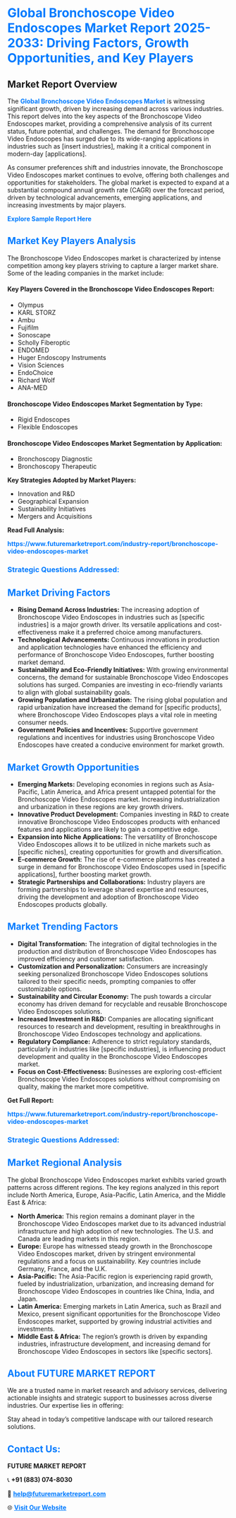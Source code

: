 <h1 style="color: #007BFF;">Global Bronchoscope Video Endoscopes Market Report 2025-2033: Driving Factors, Growth Opportunities, and Key Players</h1>

<section id="overview">
<h2>Market Report Overview</h2>
<p>The <a href="https://www.futuremarketreport.com/industry-report/bronchoscope-video-endoscopes-market" style="color: #007BFF; text-decoration: none;"><strong>Global Bronchoscope Video Endoscopes Market</strong></a> is witnessing significant growth, driven by increasing demand across various industries. This report delves into the key aspects of the Bronchoscope Video Endoscopes market, providing a comprehensive analysis of its current status, future potential, and challenges. The demand for Bronchoscope Video Endoscopes has surged due to its wide-ranging applications in industries such as [insert industries], making it a critical component in modern-day [applications].</p>
<p>As consumer preferences shift and industries innovate, the Bronchoscope Video Endoscopes market continues to evolve, offering both challenges and opportunities for stakeholders. The global market is expected to expand at a substantial compound annual growth rate (CAGR) over the forecast period, driven by technological advancements, emerging applications, and increasing investments by major players.</p>
</section>

<section id="overview">
<p><a href="https://www.futuremarketreport.com/request-sample/reportId=98086" style="color: #007BFF; text-decoration: none;"><strong>Explore Sample Report Here</strong></a></p>
</section>

<section id="key-players">
<h2 style="color: #007BFF;">Market Key Players Analysis</h2>
<p>The Bronchoscope Video Endoscopes market is characterized by intense competition among key players striving to capture a larger market share. Some of the leading companies in the market include:</p>
<h4>Key Players Covered in the Bronchoscope Video Endoscopes Report:</h4>
<ul><li>Olympus</li><li>KARL STORZ</li><li>Ambu</li><li>Fujifilm</li><li>Sonoscape</li><li>Scholly Fiberoptic</li><li>ENDOMED</li><li>Huger Endoscopy Instruments</li><li>Vision Sciences</li><li>EndoChoice</li><li>Richard Wolf</li><li>ANA-MED</li></ul>
<h4>Bronchoscope Video Endoscopes Market Segmentation by Type:</h4>
<ul><li>Rigid Endoscopes</li><li>Flexible Endoscopes</li></ul>

<h4>Bronchoscope Video Endoscopes Market Segmentation by Application:</h4>
<ul><li>Bronchoscopy Diagnostic</li><li>Bronchoscopy Therapeutic</li></ul>
<p><strong>Key Strategies Adopted by Market Players:</strong></p>
<ul>
<li>Innovation and R&D</li>
<li>Geographical Expansion</li>
<li>Sustainability Initiatives</li>
<li>Mergers and Acquisitions</li>
</ul>
</section>

<section>
<p><strong>Read Full Analysis: </strong></p><a href="https://www.futuremarketreport.com/industry-report/bronchoscope-video-endoscopes-market" style="color: #007BFF; text-decoration: none;"><strong>https://www.futuremarketreport.com/industry-report/bronchoscope-video-endoscopes-market</strong></a>
<h3 style="color: #007BFF;">Strategic Questions Addressed:</h3>
</section>

<section id="driving-factors">
<h2 style="color: #007BFF;">Market Driving Factors</h2>
<ul>
<li><strong>Rising Demand Across Industries:</strong> The increasing adoption of Bronchoscope Video Endoscopes in industries such as [specific industries] is a major growth driver. Its versatile applications and cost-effectiveness make it a preferred choice among manufacturers.</li>
<li><strong>Technological Advancements:</strong> Continuous innovations in production and application technologies have enhanced the efficiency and performance of Bronchoscope Video Endoscopes, further boosting market demand.</li>
<li><strong>Sustainability and Eco-Friendly Initiatives:</strong> With growing environmental concerns, the demand for sustainable Bronchoscope Video Endoscopes solutions has surged. Companies are investing in eco-friendly variants to align with global sustainability goals.</li>
<li><strong>Growing Population and Urbanization:</strong> The rising global population and rapid urbanization have increased the demand for [specific products], where Bronchoscope Video Endoscopes plays a vital role in meeting consumer needs.</li>
<li><strong>Government Policies and Incentives:</strong> Supportive government regulations and incentives for industries using Bronchoscope Video Endoscopes have created a conducive environment for market growth.</li>
</ul>
</section>

<section id="growth-opportunities">
<h2 style="color: #007BFF;">Market Growth Opportunities</h2>
<ul>
<li><strong>Emerging Markets:</strong> Developing economies in regions such as Asia-Pacific, Latin America, and Africa present untapped potential for the Bronchoscope Video Endoscopes market. Increasing industrialization and urbanization in these regions are key growth drivers.</li>
<li><strong>Innovative Product Development:</strong> Companies investing in R&D to create innovative Bronchoscope Video Endoscopes products with enhanced features and applications are likely to gain a competitive edge.</li>
<li><strong>Expansion into Niche Applications:</strong> The versatility of Bronchoscope Video Endoscopes allows it to be utilized in niche markets such as [specific niches], creating opportunities for growth and diversification.</li>
<li><strong>E-commerce Growth:</strong> The rise of e-commerce platforms has created a surge in demand for Bronchoscope Video Endoscopes used in [specific applications], further boosting market growth.</li>
<li><strong>Strategic Partnerships and Collaborations:</strong> Industry players are forming partnerships to leverage shared expertise and resources, driving the development and adoption of Bronchoscope Video Endoscopes products globally.</li>
</ul>
</section>

<section id="trending-factors">
<h2 style="color: #007BFF;">Market Trending Factors</h2>
<ul>
<li><strong>Digital Transformation:</strong> The integration of digital technologies in the production and distribution of Bronchoscope Video Endoscopes has improved efficiency and customer satisfaction.</li>
<li><strong>Customization and Personalization:</strong> Consumers are increasingly seeking personalized Bronchoscope Video Endoscopes solutions tailored to their specific needs, prompting companies to offer customizable options.</li>
<li><strong>Sustainability and Circular Economy:</strong> The push towards a circular economy has driven demand for recyclable and reusable Bronchoscope Video Endoscopes solutions.</li>
<li><strong>Increased Investment in R&D:</strong> Companies are allocating significant resources to research and development, resulting in breakthroughs in Bronchoscope Video Endoscopes technology and applications.</li>
<li><strong>Regulatory Compliance:</strong> Adherence to strict regulatory standards, particularly in industries like [specific industries], is influencing product development and quality in the Bronchoscope Video Endoscopes market.</li>
<li><strong>Focus on Cost-Effectiveness:</strong> Businesses are exploring cost-efficient Bronchoscope Video Endoscopes solutions without compromising on quality, making the market more competitive.</li>
</ul>
</section>

<section>
<p><strong>Get Full Report: </strong></p><a href="https://www.futuremarketreport.com/industry-report/bronchoscope-video-endoscopes-market" style="color: #007BFF; text-decoration: none;"><strong>https://www.futuremarketreport.com/industry-report/bronchoscope-video-endoscopes-market</strong></a>
<h3 style="color: #007BFF;">Strategic Questions Addressed:</h3>
</section>


<section id="regional-analysis">
<h2 style="color: #007BFF;">Market Regional Analysis</h2>
<p>The global Bronchoscope Video Endoscopes market exhibits varied growth patterns across different regions. The key regions analyzed in this report include North America, Europe, Asia-Pacific, Latin America, and the Middle East & Africa:</p>
<ul>
<li><strong>North America:</strong> This region remains a dominant player in the Bronchoscope Video Endoscopes market due to its advanced industrial infrastructure and high adoption of new technologies. The U.S. and Canada are leading markets in this region.</li>
<li><strong>Europe:</strong> Europe has witnessed steady growth in the Bronchoscope Video Endoscopes market, driven by stringent environmental regulations and a focus on sustainability. Key countries include Germany, France, and the U.K.</li>
<li><strong>Asia-Pacific:</strong> The Asia-Pacific region is experiencing rapid growth, fueled by industrialization, urbanization, and increasing demand for Bronchoscope Video Endoscopes in countries like China, India, and Japan.</li>
<li><strong>Latin America:</strong> Emerging markets in Latin America, such as Brazil and Mexico, present significant opportunities for the Bronchoscope Video Endoscopes market, supported by growing industrial activities and investments.</li>
<li><strong>Middle East & Africa:</strong> The region’s growth is driven by expanding industries, infrastructure development, and increasing demand for Bronchoscope Video Endoscopes in sectors like [specific sectors].</li>
</ul>
</section>

<footer>
<h2 style="color: #007BFF;">About FUTURE MARKET REPORT</h2>
<p>We are a trusted name in market research and advisory services, delivering actionable insights and strategic support to businesses across diverse industries. Our expertise lies in offering:</p>

<p>Stay ahead in today’s competitive landscape with our tailored research solutions.</p>

<h2 style="color: #007BFF;">Contact Us:</h2>
<p><strong>FUTURE MARKET REPORT</strong></p>
<p>📞 <strong>+91 (883) 074-8030</strong></p>
<p>📧 <strong><a href="mailto:help@futuremarketreport.com" style="color: #007BFF;">help@futuremarketreport.com</a></strong></p>
<p>🌐 <strong><a href="https://www.futuremarketreport.com/" style="color: #007BFF;">Visit Our Website</a></strong></p>
</footer>